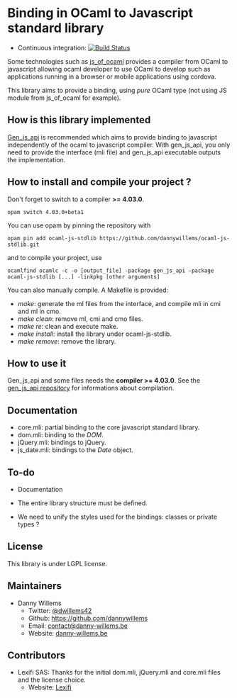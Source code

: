 Binding in OCaml to Javascript standard library
===============================================

* Continuous integration: [![Build Status](https://travis-ci.org/dannywillems/ocaml-js-stdlib.svg?branch=master)](https://travis-ci.org/dannywillems/ocaml-js-stdlib)

Some technologies such as [js_of_ocaml](https://ocsigen.org/js_of_ocaml)
provides a compiler from OCaml to javascript allowing ocaml developer to use
OCaml to develop such as applications running in a browser or mobile
applications using cordova.

This library aims to provide a binding, using *pure* OCaml type (not using JS
module from js_of_ocaml for example).

## How is this library implemented

[Gen_js_api](https://github.com/lexifi/gen_js_api) is recommended which aims to
provide binding to javascript independently of the ocaml to javascript compiler.
With gen_js_api, you only need to provide the interface (mli file) and
gen_js_api executable outputs the implementation.

## How to install and compile your project ?

Don't forget to switch to a compiler **>= 4.03.0**.
```Shell
opam switch 4.03.0+beta1
```

You can use opam by pinning the repository with
```Shell
opam pin add ocaml-js-stdlib https://github.com/dannywillems/ocaml-js-stdlib.git
```

and to compile your project, use
```Shell
ocamlfind ocamlc -c -o [output_file] -package gen_js_api -package ocaml-js-stdlib [...] -linkpkg [other arguments]
```

You can also manually compile. A Makefile is provided:
* *make*: generate the ml files from the interface, and compile mli in cmi and
  ml in cmo.
* *make clean*: remove ml, cmi and cmo files.
* *make re*: clean and execute make.
* *make install*: install the library under ocaml-js-stdlib.
* *make remove*: remove the library.

## How to use it

Gen_js_api and some files needs the **compiler >= 4.03.0**. See the [gen_js_api
repository](https://github.com/lexifi/gen_js_api) for informations about
compilation.

## Documentation

* core.mli: partial binding to the core javascript standard library.
* dom.mli: binding to the *DOM*.
* jQuery.mli: bindings to jQuery.
* js_date.mli: bindings to the *Date* object.

## To-do

* Documentation

* The entire library structure must be defined.

* We need to unify the styles used for the bindings: classes or private types ?

## License

This library is under LGPL license.

## Maintainers

* Danny Willems
  * Twitter: [@dwillems42](https://twitter.com/dwillems42)
  * Github: https://github.com/dannywillems
  * Email: contact@danny-willems.be
  * Website: [danny-willems.be](https://danny-willems.be)

## Contributors

* Lexifi SAS: Thanks for the initial dom.mli, jQuery.mli and core.mli files and
  the license choice.
  * Website: [Lexifi](https://www.lexifi.com/)
